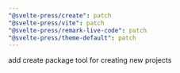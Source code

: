 ```yaml
---
"@svelte-press/create": patch
"@svelte-press/vite": patch
"@svelte-press/remark-live-code": patch
"@svelte-press/theme-default": patch
---
```


add create package tool for creating new projects
